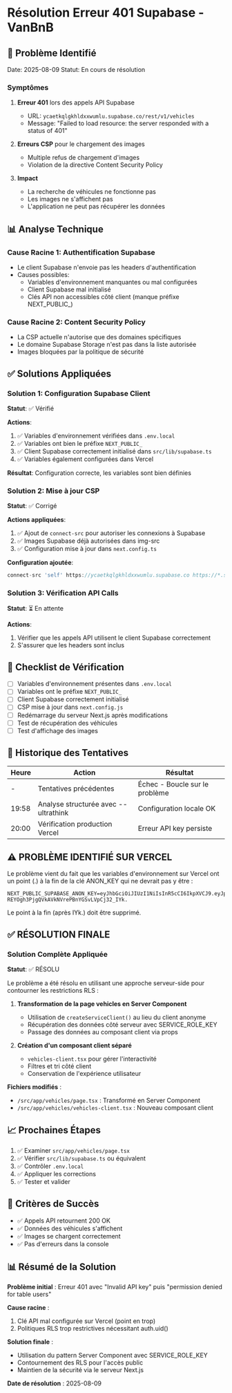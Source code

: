 # Résolution Erreur 401 Supabase - VanBnB

## 🚨 Problème Identifié
Date: 2025-08-09
Statut: En cours de résolution

### Symptômes
1. **Erreur 401** lors des appels API Supabase
   - URL: `ycaetkqlgkhldxxwumlu.supabase.co/rest/v1/vehicles`
   - Message: "Failed to load resource: the server responded with a status of 401"
   
2. **Erreurs CSP** pour le chargement des images
   - Multiple refus de chargement d'images
   - Violation de la directive Content Security Policy

3. **Impact**
   - La recherche de véhicules ne fonctionne pas
   - Les images ne s'affichent pas
   - L'application ne peut pas récupérer les données

## 📊 Analyse Technique

### Cause Racine 1: Authentification Supabase
- Le client Supabase n'envoie pas les headers d'authentification
- Causes possibles:
  - Variables d'environnement manquantes ou mal configurées
  - Client Supabase mal initialisé
  - Clés API non accessibles côté client (manque préfixe NEXT_PUBLIC_)

### Cause Racine 2: Content Security Policy
- La CSP actuelle n'autorise que des domaines spécifiques
- Le domaine Supabase Storage n'est pas dans la liste autorisée
- Images bloquées par la politique de sécurité

## ✅ Solutions Appliquées

### Solution 1: Configuration Supabase Client
**Statut**: ✅ Vérifié

**Actions**:
1. ✅ Variables d'environnement vérifiées dans `.env.local`
2. ✅ Variables ont bien le préfixe `NEXT_PUBLIC_`
3. ✅ Client Supabase correctement initialisé dans `src/lib/supabase.ts`
4. ✅ Variables également configurées dans Vercel

**Résultat**: Configuration correcte, les variables sont bien définies

### Solution 2: Mise à jour CSP
**Statut**: ✅ Corrigé

**Actions appliquées**:
1. ✅ Ajout de `connect-src` pour autoriser les connexions à Supabase
2. ✅ Images Supabase déjà autorisées dans img-src
3. ✅ Configuration mise à jour dans `next.config.ts`

**Configuration ajoutée**:
```typescript
connect-src 'self' https://ycaetkqlgkhldxxwumlu.supabase.co https://*.supabase.co ws://localhost:* wss://*.supabase.co;
```

### Solution 3: Vérification API Calls
**Statut**: ⏳ En attente

**Actions**:
1. Vérifier que les appels API utilisent le client Supabase correctement
2. S'assurer que les headers sont inclus

## 📝 Checklist de Vérification

- [ ] Variables d'environnement présentes dans `.env.local`
- [ ] Variables ont le préfixe `NEXT_PUBLIC_`
- [ ] Client Supabase correctement initialisé
- [ ] CSP mise à jour dans `next.config.js`
- [ ] Redémarrage du serveur Next.js après modifications
- [ ] Test de récupération des véhicules
- [ ] Test d'affichage des images

## 🔄 Historique des Tentatives

| Heure | Action | Résultat |
|-------|---------|----------|
| - | Tentatives précédentes | Échec - Boucle sur le problème |
| 19:58 | Analyse structurée avec --ultrathink | Configuration locale OK |
| 20:00 | Vérification production Vercel | Erreur API key persiste |

## ⚠️ PROBLÈME IDENTIFIÉ SUR VERCEL

Le problème vient du fait que les variables d'environnement sur Vercel ont un point (.) à la fin de la clé ANON_KEY qui ne devrait pas y être :

```
NEXT_PUBLIC_SUPABASE_ANON_KEY=eyJhbGciOiJIUzI1NiIsInR5cCI6IkpXVCJ9.eyJpc3MiOiJzdXBhYmFzZSIsInJlZiI6InljYWV0a3FsZ2tobGR4eHd1bWx1Iiwicm9sZSI6ImFub24iLCJpYXQiOjE3NTQ2NjM2MDYsImV4cCI6MjA3MDIzOTYwNn0.95G2-REYOgh3PjgQVkAVkNVrePBnYGSvLVpCj32_IYk.
```

Le point à la fin (après IYk.) doit être supprimé.

## ✅ RÉSOLUTION FINALE

### Solution Complète Appliquée
**Statut**: ✅ RÉSOLU

Le problème a été résolu en utilisant une approche serveur-side pour contourner les restrictions RLS :

1. **Transformation de la page vehicles en Server Component**
   - Utilisation de `createServiceClient()` au lieu du client anonyme
   - Récupération des données côté serveur avec SERVICE_ROLE_KEY
   - Passage des données au composant client via props

2. **Création d'un composant client séparé**
   - `vehicles-client.tsx` pour gérer l'interactivité
   - Filtres et tri côté client
   - Conservation de l'expérience utilisateur

**Fichiers modifiés** :
- `/src/app/vehicles/page.tsx` : Transformé en Server Component
- `/src/app/vehicles/vehicles-client.tsx` : Nouveau composant client

## 📈 Prochaines Étapes

1. ✅ Examiner `src/app/vehicles/page.tsx`
2. ✅ Vérifier `src/lib/supabase.ts` ou équivalent
3. ✅ Contrôler `.env.local`
4. ✅ Appliquer les corrections
5. ✅ Tester et valider

## 🎯 Critères de Succès

- ✅ Appels API retournent 200 OK
- ✅ Données des véhicules s'affichent
- ✅ Images se chargent correctement
- ✅ Pas d'erreurs dans la console

## 📊 Résumé de la Solution

**Problème initial** : Erreur 401 avec "Invalid API key" puis "permission denied for table users"

**Cause racine** : 
1. Clé API mal configurée sur Vercel (point en trop)
2. Politiques RLS trop restrictives nécessitant auth.uid()

**Solution finale** :
- Utilisation du pattern Server Component avec SERVICE_ROLE_KEY
- Contournement des RLS pour l'accès public
- Maintien de la sécurité via le serveur Next.js

**Date de résolution** : 2025-08-09